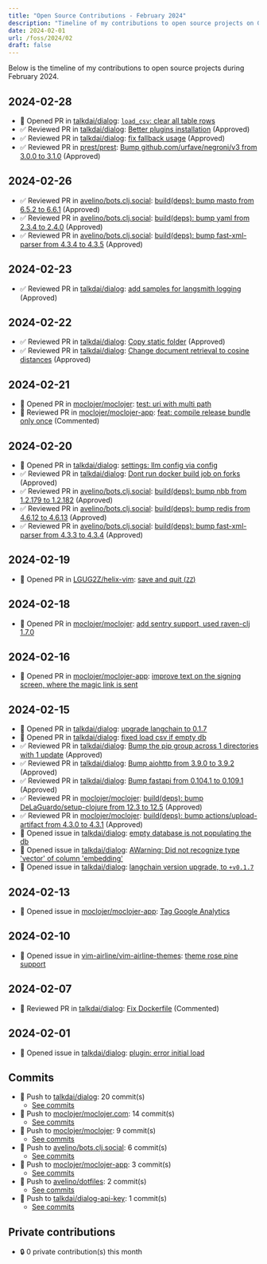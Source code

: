 ```yaml
---
title: "Open Source Contributions - February 2024"
description: "Timeline of my contributions to open source projects on GitHub during February 2024."
date: 2024-02-01
url: /foss/2024/02
draft: false
---
```


Below is the timeline of my contributions to open source projects during February 2024.

## 2024-02-28

- 🔀 Opened PR in [talkdai/dialog](https://github.com/talkdai/dialog): [`load_csv`: clear all table rows](https://github.com/talkdai/dialog/pull/141)
- ✅ Reviewed PR in [talkdai/dialog](https://github.com/talkdai/dialog): [Better plugins installation](https://github.com/talkdai/dialog/pull/142#pullrequestreview-1906271441) (Approved)
- ✅ Reviewed PR in [talkdai/dialog](https://github.com/talkdai/dialog): [fix fallback usage](https://github.com/talkdai/dialog/pull/139#pullrequestreview-1905715279) (Approved)
- ✅ Reviewed PR in [prest/prest](https://github.com/prest/prest): [Bump github.com/urfave/negroni/v3 from 3.0.0 to 3.1.0](https://github.com/prest/prest/pull/866#pullrequestreview-1905718199) (Approved)

## 2024-02-26

- ✅ Reviewed PR in [avelino/bots.clj.social](https://github.com/avelino/bots.clj.social): [build(deps): bump masto from 6.5.2 to 6.6.1](https://github.com/avelino/bots.clj.social/pull/111#pullrequestreview-1900982753) (Approved)
- ✅ Reviewed PR in [avelino/bots.clj.social](https://github.com/avelino/bots.clj.social): [build(deps): bump yaml from 2.3.4 to 2.4.0](https://github.com/avelino/bots.clj.social/pull/112#pullrequestreview-1900982008) (Approved)
- ✅ Reviewed PR in [avelino/bots.clj.social](https://github.com/avelino/bots.clj.social): [build(deps): bump fast-xml-parser from 4.3.4 to 4.3.5](https://github.com/avelino/bots.clj.social/pull/113#pullrequestreview-1900981194) (Approved)

## 2024-02-23

- ✅ Reviewed PR in [talkdai/dialog](https://github.com/talkdai/dialog): [add samples for langsmith logging](https://github.com/talkdai/dialog/pull/123#pullrequestreview-1897698258) (Approved)

## 2024-02-22

- ✅ Reviewed PR in [talkdai/dialog](https://github.com/talkdai/dialog): [Copy static folder](https://github.com/talkdai/dialog/pull/121#pullrequestreview-1896741254) (Approved)
- ✅ Reviewed PR in [talkdai/dialog](https://github.com/talkdai/dialog): [Change document retrieval to cosine distances](https://github.com/talkdai/dialog/pull/116#pullrequestreview-1896284584) (Approved)

## 2024-02-21

- 🔀 Opened PR in [moclojer/moclojer](https://github.com/moclojer/moclojer): [test: uri with multi path](https://github.com/moclojer/moclojer/pull/231)
- 💬 Reviewed PR in [moclojer/moclojer-app](https://github.com/moclojer/moclojer-app): [feat: compile release bundle only once](https://github.com/moclojer/moclojer-app/pull/214#pullrequestreview-1892603008) (Commented)

## 2024-02-20

- 🔀 Opened PR in [talkdai/dialog](https://github.com/talkdai/dialog): [settings: llm config via config](https://github.com/talkdai/dialog/pull/113)
- ✅ Reviewed PR in [talkdai/dialog](https://github.com/talkdai/dialog): [Dont run docker build job on forks](https://github.com/talkdai/dialog/pull/112#pullrequestreview-1890622790) (Approved)
- ✅ Reviewed PR in [avelino/bots.clj.social](https://github.com/avelino/bots.clj.social): [build(deps): bump nbb from 1.2.179 to 1.2.182](https://github.com/avelino/bots.clj.social/pull/110#pullrequestreview-1889698445) (Approved)
- ✅ Reviewed PR in [avelino/bots.clj.social](https://github.com/avelino/bots.clj.social): [build(deps): bump redis from 4.6.12 to 4.6.13](https://github.com/avelino/bots.clj.social/pull/109#pullrequestreview-1889697830) (Approved)
- ✅ Reviewed PR in [avelino/bots.clj.social](https://github.com/avelino/bots.clj.social): [build(deps): bump fast-xml-parser from 4.3.3 to 4.3.4](https://github.com/avelino/bots.clj.social/pull/107#pullrequestreview-1889697352) (Approved)

## 2024-02-19

- 🔀 Opened PR in [LGUG2Z/helix-vim](https://github.com/LGUG2Z/helix-vim): [save and quit (`ZZ`)](https://github.com/LGUG2Z/helix-vim/pull/30)

## 2024-02-18

- 🔀 Opened PR in [moclojer/moclojer](https://github.com/moclojer/moclojer): [add sentry support, used raven-clj 1.7.0](https://github.com/moclojer/moclojer/pull/229)

## 2024-02-16

- 🔀 Opened PR in [moclojer/moclojer-app](https://github.com/moclojer/moclojer-app): [improve text on the signing screen, where the magic link is sent](https://github.com/moclojer/moclojer-app/pull/207)

## 2024-02-15

- 🔀 Opened PR in [talkdai/dialog](https://github.com/talkdai/dialog): [upgrade langchain to 0.1.7](https://github.com/talkdai/dialog/pull/104)
- 🔀 Opened PR in [talkdai/dialog](https://github.com/talkdai/dialog): [fixed load csv if empty db](https://github.com/talkdai/dialog/pull/100)
- ✅ Reviewed PR in [talkdai/dialog](https://github.com/talkdai/dialog): [Bump the pip group across 1 directories with 1 update](https://github.com/talkdai/dialog/pull/103#pullrequestreview-1883755614) (Approved)
- ✅ Reviewed PR in [talkdai/dialog](https://github.com/talkdai/dialog): [Bump aiohttp from 3.9.0 to 3.9.2](https://github.com/talkdai/dialog/pull/102#pullrequestreview-1883536098) (Approved)
- ✅ Reviewed PR in [talkdai/dialog](https://github.com/talkdai/dialog): [Bump fastapi from 0.104.1 to 0.109.1](https://github.com/talkdai/dialog/pull/101#pullrequestreview-1883535085) (Approved)
- ✅ Reviewed PR in [moclojer/moclojer](https://github.com/moclojer/moclojer): [build(deps): bump DeLaGuardo/setup-clojure from 12.3 to 12.5](https://github.com/moclojer/moclojer/pull/228#pullrequestreview-1881645347) (Approved)
- ✅ Reviewed PR in [moclojer/moclojer](https://github.com/moclojer/moclojer): [build(deps): bump actions/upload-artifact from 4.3.0 to 4.3.1](https://github.com/moclojer/moclojer/pull/227#pullrequestreview-1881644149) (Approved)
- 🐛 Opened issue in [talkdai/dialog](https://github.com/talkdai/dialog): [empty database is not populating the db](https://github.com/talkdai/dialog/issues/99)
- 🐛 Opened issue in [talkdai/dialog](https://github.com/talkdai/dialog): [AWarning: Did not recognize type 'vector' of column 'embedding'](https://github.com/talkdai/dialog/issues/98)
- 🐛 Opened issue in [talkdai/dialog](https://github.com/talkdai/dialog): [langchain version upgrade, to `+v0.1.7`](https://github.com/talkdai/dialog/issues/97)

## 2024-02-13

- 🐛 Opened issue in [moclojer/moclojer-app](https://github.com/moclojer/moclojer-app): [Tag Google Analytics](https://github.com/moclojer/moclojer-app/issues/204)

## 2024-02-10

- 🐛 Opened issue in [vim-airline/vim-airline-themes](https://github.com/vim-airline/vim-airline-themes): [theme rose pine support](https://github.com/vim-airline/vim-airline-themes/issues/280)

## 2024-02-07

- 💬 Reviewed PR in [talkdai/dialog](https://github.com/talkdai/dialog): [Fix Dockerfile](https://github.com/talkdai/dialog/pull/88#pullrequestreview-1868659535) (Commented)

## 2024-02-01

- 🐛 Opened issue in [talkdai/dialog](https://github.com/talkdai/dialog): [plugin: error initial load](https://github.com/talkdai/dialog/issues/87)

## Commits

- 🔨 Push to [talkdai/dialog](https://github.com/talkdai/dialog): 20 commit(s)
  - [See commits](https://github.com/talkdai/dialog/commits?author=avelino&since=2024-02-01T00:00:00Z&until=2024-02-29T23:59:59Z)
- 🔨 Push to [moclojer/moclojer.com](https://github.com/moclojer/moclojer.com): 14 commit(s)
  - [See commits](https://github.com/moclojer/moclojer.com/commits?author=avelino&since=2024-02-01T00:00:00Z&until=2024-02-29T23:59:59Z)
- 🔨 Push to [moclojer/moclojer](https://github.com/moclojer/moclojer): 9 commit(s)
  - [See commits](https://github.com/moclojer/moclojer/commits?author=avelino&since=2024-02-01T00:00:00Z&until=2024-02-29T23:59:59Z)
- 🔨 Push to [avelino/bots.clj.social](https://github.com/avelino/bots.clj.social): 6 commit(s)
  - [See commits](https://github.com/avelino/bots.clj.social/commits?author=avelino&since=2024-02-01T00:00:00Z&until=2024-02-29T23:59:59Z)
- 🔨 Push to [moclojer/moclojer-app](https://github.com/moclojer/moclojer-app): 3 commit(s)
  - [See commits](https://github.com/moclojer/moclojer-app/commits?author=avelino&since=2024-02-01T00:00:00Z&until=2024-02-29T23:59:59Z)
- 🔨 Push to [avelino/dotfiles](https://github.com/avelino/dotfiles): 2 commit(s)
  - [See commits](https://github.com/avelino/dotfiles/commits?author=avelino&since=2024-02-01T00:00:00Z&until=2024-02-29T23:59:59Z)
- 🔨 Push to [talkdai/dialog-api-key](https://github.com/talkdai/dialog-api-key): 1 commit(s)
  - [See commits](https://github.com/talkdai/dialog-api-key/commits?author=avelino&since=2024-02-01T00:00:00Z&until=2024-02-29T23:59:59Z)

## Private contributions

- 🔒 0 private contribution(s) this month

